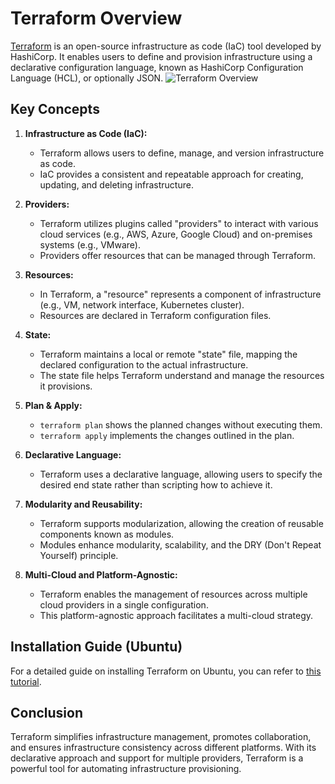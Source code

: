 # Terraform Overview

[Terraform](https://www.terraform.io/) is an open-source infrastructure as code (IaC) tool developed by HashiCorp. It enables users to define and provision infrastructure using a declarative configuration language, known as HashiCorp Configuration Language (HCL), or optionally JSON.
![Terraform Overview](https://i0.wp.com/ipwithease.com/wp-content/uploads/2021/05/terraform-overview.jpg)

## Key Concepts

1. **Infrastructure as Code (IaC):**
   - Terraform allows users to define, manage, and version infrastructure as code.
   - IaC provides a consistent and repeatable approach for creating, updating, and deleting infrastructure.

2. **Providers:**
   - Terraform utilizes plugins called "providers" to interact with various cloud services (e.g., AWS, Azure, Google Cloud) and on-premises systems (e.g., VMware).
   - Providers offer resources that can be managed through Terraform.

3. **Resources:**
   - In Terraform, a "resource" represents a component of infrastructure (e.g., VM, network interface, Kubernetes cluster).
   - Resources are declared in Terraform configuration files.

4. **State:**
   - Terraform maintains a local or remote "state" file, mapping the declared configuration to the actual infrastructure.
   - The state file helps Terraform understand and manage the resources it provisions.

5. **Plan & Apply:**
   - `terraform plan` shows the planned changes without executing them.
   - `terraform apply` implements the changes outlined in the plan.

6. **Declarative Language:**
   - Terraform uses a declarative language, allowing users to specify the desired end state rather than scripting how to achieve it.

7. **Modularity and Reusability:**
   - Terraform supports modularization, allowing the creation of reusable components known as modules.
   - Modules enhance modularity, scalability, and the DRY (Don't Repeat Yourself) principle.

8. **Multi-Cloud and Platform-Agnostic:**
   - Terraform enables the management of resources across multiple cloud providers in a single configuration.
   - This platform-agnostic approach facilitates a multi-cloud strategy.

## Installation Guide (Ubuntu)

For a detailed guide on installing Terraform on Ubuntu, you can refer to [this tutorial](https://computingforgeeks.com/how-to-install-terraform-on-ubuntu/#google_vignette).

## Conclusion

Terraform simplifies infrastructure management, promotes collaboration, and ensures infrastructure consistency across different platforms. With its declarative approach and support for multiple providers, Terraform is a powerful tool for automating infrastructure provisioning.
